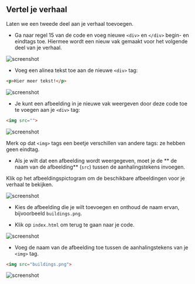 ## Vertel je verhaal

Laten we een tweede deel aan je verhaal toevoegen.

+ Ga naar regel 15 van de code en voeg nieuwe `<div>` en `</div>` begin- en eindtags toe. Hiermee wordt een nieuw vak gemaakt voor het volgende deel van je verhaal.

![screenshot](images/story-div.png)

+ Voeg een alinea tekst toe aan de nieuwe `<div>` tag:

```html
<p>Hier meer tekst!</p>
```

![screenshot](images/story-paragraph.png)

+ Je kunt een afbeelding in je nieuwe vak weergeven door deze code toe te voegen aan je `<div>` tag:

```html
<img src="">
```

![screenshot](images/story-img-tag.png)

Merk op dat `<img>` tags een beetje verschillen van andere tags: ze hebben geen eindtag.

+ Als je wilt dat een afbeelding wordt weergegeven, moet je de ** de naam van de afbeelding** (`src`) tussen de aanhalingstekens invoegen.

Klik op het afbeeldingspictogram om de beschikbare afbeeldingen voor je verhaal te bekijken.

![screenshot](images/story-see-images.png)

+ Kies de afbeelding die je wilt toevoegen en onthoud de naam ervan, bijvoorbeeld `buildings.png`.

+ Klik op `index.html` om terug te gaan naar je code.

![screenshot](images/story-image-name.png)

+ Voeg de naam van de afbeelding toe tussen de aanhalingstekens van je `<img>` tag.

```html
<img src="buildings.png">
```

![screenshot](images/story-image-name-add.png)